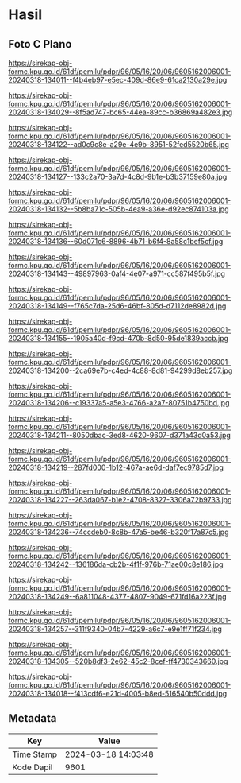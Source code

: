 # Hasil

## Foto C Plano

https://sirekap-obj-formc.kpu.go.id/61df/pemilu/pdpr/96/05/16/20/06/9605162006001-20240318-134011--f4b4eb97-e5ec-409d-86e9-61ca2130a29e.jpg

https://sirekap-obj-formc.kpu.go.id/61df/pemilu/pdpr/96/05/16/20/06/9605162006001-20240318-134029--8f5ad747-bc65-44ea-89cc-b36869a482e3.jpg

https://sirekap-obj-formc.kpu.go.id/61df/pemilu/pdpr/96/05/16/20/06/9605162006001-20240318-134122--ad0c9c8e-a29e-4e9b-8951-52fed5520b65.jpg

https://sirekap-obj-formc.kpu.go.id/61df/pemilu/pdpr/96/05/16/20/06/9605162006001-20240318-134127--133c2a70-3a7d-4c8d-9b1e-b3b37159e80a.jpg

https://sirekap-obj-formc.kpu.go.id/61df/pemilu/pdpr/96/05/16/20/06/9605162006001-20240318-134132--5b8ba71c-505b-4ea9-a36e-d92ec874103a.jpg

https://sirekap-obj-formc.kpu.go.id/61df/pemilu/pdpr/96/05/16/20/06/9605162006001-20240318-134136--60d071c6-8896-4b71-b6f4-8a58c1bef5cf.jpg

https://sirekap-obj-formc.kpu.go.id/61df/pemilu/pdpr/96/05/16/20/06/9605162006001-20240318-134143--49897963-0af4-4e07-a971-cc587f495b5f.jpg

https://sirekap-obj-formc.kpu.go.id/61df/pemilu/pdpr/96/05/16/20/06/9605162006001-20240318-134149--f765c7da-25d6-46bf-805d-d7112de8982d.jpg

https://sirekap-obj-formc.kpu.go.id/61df/pemilu/pdpr/96/05/16/20/06/9605162006001-20240318-134155--1905a40d-f9cd-470b-8d50-95de1839accb.jpg

https://sirekap-obj-formc.kpu.go.id/61df/pemilu/pdpr/96/05/16/20/06/9605162006001-20240318-134200--2ca69e7b-c4ed-4c88-8d81-94299d8eb257.jpg

https://sirekap-obj-formc.kpu.go.id/61df/pemilu/pdpr/96/05/16/20/06/9605162006001-20240318-134206--c19337a5-a5e3-4766-a2a7-80751b4750bd.jpg

https://sirekap-obj-formc.kpu.go.id/61df/pemilu/pdpr/96/05/16/20/06/9605162006001-20240318-134211--8050dbac-3ed8-4620-9607-d371a43d0a53.jpg

https://sirekap-obj-formc.kpu.go.id/61df/pemilu/pdpr/96/05/16/20/06/9605162006001-20240318-134219--287fd000-1b12-467a-ae6d-daf7ec9785d7.jpg

https://sirekap-obj-formc.kpu.go.id/61df/pemilu/pdpr/96/05/16/20/06/9605162006001-20240318-134227--263da067-b1e2-4708-8327-3306a72b9733.jpg

https://sirekap-obj-formc.kpu.go.id/61df/pemilu/pdpr/96/05/16/20/06/9605162006001-20240318-134236--74ccdeb0-8c8b-47a5-be46-b320f17a87c5.jpg

https://sirekap-obj-formc.kpu.go.id/61df/pemilu/pdpr/96/05/16/20/06/9605162006001-20240318-134242--136186da-cb2b-4f1f-976b-71ae00c8e186.jpg

https://sirekap-obj-formc.kpu.go.id/61df/pemilu/pdpr/96/05/16/20/06/9605162006001-20240318-134249--6a811048-4377-4807-9049-671fd16a223f.jpg

https://sirekap-obj-formc.kpu.go.id/61df/pemilu/pdpr/96/05/16/20/06/9605162006001-20240318-134257--311f9340-04b7-4229-a6c7-e9e1ff71f234.jpg

https://sirekap-obj-formc.kpu.go.id/61df/pemilu/pdpr/96/05/16/20/06/9605162006001-20240318-134305--520b8df3-2e62-45c2-8cef-ff4730343660.jpg

https://sirekap-obj-formc.kpu.go.id/61df/pemilu/pdpr/96/05/16/20/06/9605162006001-20240318-134018--f413cdf6-e21d-4005-b8ed-516540b50ddd.jpg


## Metadata

| Key        | Value               |
| ---------- | ------------------- |
| Time Stamp | 2024-03-18 14:03:48 |
| Kode Dapil | 9601                |



